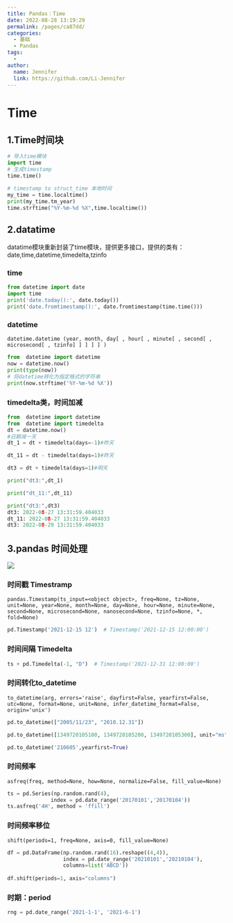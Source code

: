 ```yaml
---
title: Pandas：Time
date: 2022-08-28 13:19:29
permalink: /pages/ca87dd/
categories:
  - 基础
  - Pandas
tags:
  - 
author: 
  name: Jennifer
  link: https://github.com/Li-Jennifer
---
```

# Time
## 1.Time时间块
```python
# 导入time模块
import time
# 生成timestamp
time.time()

# timestamp to struct_time 本地时间
my_time = time.localtime()
print(my_time.tm_year)
time.strftime("%Y-%m-%d %X",time.localtime())
```
## 2.datatime
datatime模块重新封装了time模块，提供更多接口，提供的类有：date,time,datetime,timedelta,tzinfo
### time
```python
from datetime import date
import time
print('date.today():', date.today())
print('date.fromtimestamp():', date.fromtimestamp(time.time()))

```
### datetime
`datetime.datetime (year, month, day[ , hour[ , minute[ , second[ , microsecond[ , tzinfo] ] ] ] ] )`
```python
from  datetime import datetime
now = datetime.now()
print(type(now))
# 将datetime转化为指定格式的字符串
print(now.strftime('%Y-%m-%d %X'))
```
### timedelta类，时间加减
```python
from  datetime import datetime
from  datetime import timedelta
dt = datetime.now()
#日期减一天
dt_1 = dt + timedelta(days=-1)#昨天

dt_11 = dt - timedelta(days=1)#昨天

dt3 = dt + timedelta(days=1)#明天

print("dt3:",dt_1)

print("dt_11:",dt_11)

print("dt3:",dt3)
dt3: 2022-08-27 13:31:59.404033
dt_11: 2022-08-27 13:31:59.404033
dt3: 2022-08-29 13:31:59.404033
```

## 3.pandas 时间处理
![](../../10%201/5697.png)
### 时间戳 Timestramp
`pandas.Timestamp(ts_input=<object object>, freq=None, tz=None, unit=None, year=None, month=None, day=None, hour=None, minute=None, second=None, microsecond=None, nanosecond=None, tzinfo=None, *, fold=None)`
```python
pd.Timestamp('2021-12-15 12')  # Timestamp('2021-12-15 12:00:00')
```
### 时间间隔 Timedelta
```python
ts + pd.Timedelta(-1, "D")  # Timestamp('2021-12-31 12:00:00')
```
### 时间转化to_datetime
`to_datetime(arg, errors='raise', dayfirst=False, yearfirst=False, utc=None, format=None, unit=None, infer_datetime_format=False, origin='unix')`
```python
pd.to_datetime(["2005/11/23", "2010.12.31"])

pd.to_datetime([1349720105100, 1349720105200, 1349720105300], unit="ms")

pd.to_datetime('210605',yearfirst=True)
```
### 时间频率
`asfreq(freq, method=None, how=None, normalize=False, fill_value=None)`
```python
ts = pd.Series(np.random.rand(4),
              index = pd.date_range('20170101','20170104'))
ts.asfreq('4H', method = 'ffill')
```
### 时间频率移位
`shift(periods=1, freq=None, axis=0, fill_value=None)`
```python
df = pd.DataFrame(np.random.rand(16).reshape((4,4)), 
                  index = pd.date_range('20210101','20210104'),
                  columns=list('ABCD'))
                  
df.shift(periods=1, axis="columns")
```
### 时期：period
```python
rng = pd.date_range('2021-1-1', '2021-6-1')

```